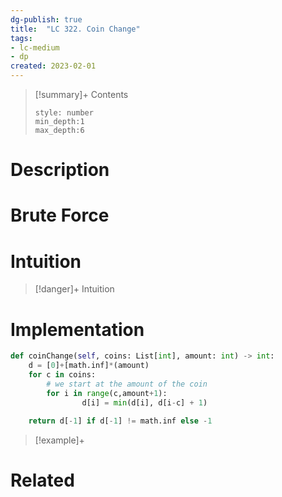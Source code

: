 ```yaml
---
dg-publish: true
title:  "LC 322. Coin Change"
tags:
- lc-medium
- dp
created: 2023-02-01
---
```


>[!summary]+ Contents
>```toc
>style: number
>min_depth:1
>max_depth:6
>```

# Description

# Brute Force
# Intuition

>[!danger]+ Intuition

# Implementation
```python
def coinChange(self, coins: List[int], amount: int) -> int:
	d = [0]+[math.inf]*(amount)
	for c in coins:
		# we start at the amount of the coin
		for i in range(c,amount+1):
				d[i] = min(d[i], d[i-c] + 1)
	
	return d[-1] if d[-1] != math.inf else -1   
```

>[!example]+ 


# Related
